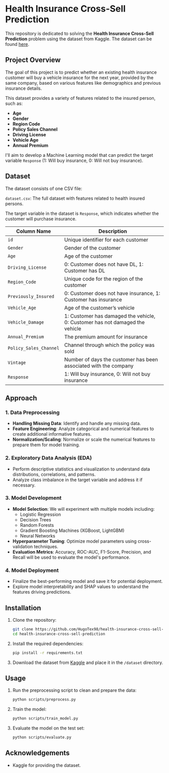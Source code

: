 # Health Insurance Cross-Sell Prediction

This repository is dedicated to solving the **Health Insurance Cross-Sell Prediction** problem using the dataset from Kaggle. The dataset can be found [here](https://www.kaggle.com/datasets/anmolkumar/health-insurance-cross-sell-prediction). 

## Project Overview

The goal of this project is to predict whether an existing health insurance customer will buy a vehicle insurance for the next year, provided by the same company, based on various features like demographics and previous insurance details.

This dataset provides a variety of features related to the insured person, such as:

- **Age**
- **Gender**
- **Region Code**
- **Policy Sales Channel**
- **Driving License**
- **Vehicle Age**
- **Annual Premium** 

I'll aim to develop a Machine Learning model that can predict the target variable `Response` (1: Will buy insurance, 0: Will not buy insurance).

## Dataset

The dataset consists of one CSV file:

`dataset.csv`: The full dataset with features related to health insured persons.

The target variable in the dataset is `Response`, which indicates whether the customer will purchase insurance.

| Column Name          | Description                                              |
|----------------------|----------------------------------------------------------|
| `id`                 | Unique identifier for each customer                      |
| `Gender`             | Gender of the customer                                   |
| `Age`                | Age of the customer                                      |
| `Driving_License`    | 0: Customer does not have DL, 1: Customer has DL         |
| `Region_Code`        | Unique code for the region of the customer                |
| `Previously_Insured` | 0: Customer does not have insurance, 1: Customer has insurance |
| `Vehicle_Age`        | Age of the customer’s vehicle                            |
| `Vehicle_Damage`     | 1: Customer has damaged the vehicle, 0: Customer has not damaged the vehicle |
| `Annual_Premium`     | The premium amount for insurance                         |
| `Policy_Sales_Channel`| Channel through which the policy was sold               |
| `Vintage`            | Number of days the customer has been associated with the company |
| `Response`           | 1: Will buy insurance, 0: Will not buy insurance         |

## Approach

### 1. Data Preprocessing
- **Handling Missing Data**: Identify and handle any missing data.
- **Feature Engineering**: Analyze categorical and numerical features to create additional informative features.
- **Normalization/Scaling**: Normalize or scale the numerical features to prepare them for model training.
  
### 2. Exploratory Data Analysis (EDA)
- Perform descriptive statistics and visualization to understand data distributions, correlations, and patterns.
- Analyze class imbalance in the target variable and address it if necessary.

### 3. Model Development
- **Model Selection**: We will experiment with multiple models including:
    - Logistic Regression
    - Decision Trees
    - Random Forests
    - Gradient Boosting Machines (XGBoost, LightGBM)
    - Neural Networks
- **Hyperparameter Tuning**: Optimize model parameters using cross-validation techniques.
- **Evaluation Metrics**: Accuracy, ROC-AUC, F1-Score, Precision, and Recall will be used to evaluate the model's performance.

### 4. Model Deployment
- Finalize the best-performing model and save it for potential deployment.
- Explore model interpretability and SHAP values to understand the features driving predictions.

## Installation

1. Clone the repository:
    ```bash
    git clone https://github.com/HugoTex98/health-insurance-cross-sell-prediction.git
    cd health-insurance-cross-sell-prediction
    ```

2. Install the required dependencies:
    ```bash
    pip install -r requirements.txt
    ```

3. Download the dataset from [Kaggle](https://www.kaggle.com/datasets/anmolkumar/health-insurance-cross-sell-prediction?resource=download&select=train.csv) and place it in the `/dataset` directory.

## Usage

1. Run the preprocessing script to clean and prepare the data:
    ```bash
    python scripts/preprocess.py
    ```

2. Train the model:
    ```bash
    python scripts/train_model.py
    ```

3. Evaluate the model on the test set:
    ```bash
    python scripts/evaluate.py
    ```

## Acknowledgements

- Kaggle for providing the dataset.
